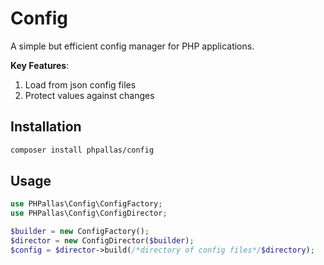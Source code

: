 # Config

A simple but efficient config manager for PHP applications. 

**Key Features**:

1. Load from json config files
2. Protect values against changes

## Installation

```bash
composer install phpallas/config
```

## Usage

```php
use PHPallas\Config\ConfigFactory;
use PHPallas\Config\ConfigDirector;

$builder = new ConfigFactory();
$director = new ConfigDirector($builder);
$config = $director->build(/*directory of config files*/$directory);
```